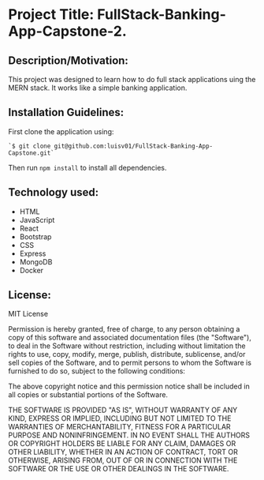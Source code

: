 # Project Title: FullStack-Banking-App-Capstone-2.

## Description/Motivation: 
This project was designed to learn how to do full stack applications uing the MERN stack. It works like a simple banking application.

## Installation Guidelines: 
First clone the application using:

    `$ git clone git@github.com:luisv01/FullStack-Banking-App-Capstone.git`

Then run `npm install` to install all dependencies.

## Technology used: 
- HTML
- JavaScript
- React
- Bootstrap
- CSS
- Express
- MongoDB
- Docker
    
## License: 
MIT License

Permission is hereby granted, free of charge, to any person obtaining a copy of this software and associated documentation files (the "Software"), to deal in the Software without restriction, including without limitation the rights to use, copy, modify, merge, publish, distribute, sublicense, and/or sell copies of the Software, and to permit persons to whom the Software is furnished to do so, subject to the following conditions:

The above copyright notice and this permission notice shall be included in all copies or substantial portions of the Software.

THE SOFTWARE IS PROVIDED "AS IS", WITHOUT WARRANTY OF ANY KIND, EXPRESS OR IMPLIED, INCLUDING BUT NOT LIMITED TO THE WARRANTIES OF MERCHANTABILITY, FITNESS FOR A PARTICULAR PURPOSE AND NONINFRINGEMENT. IN NO EVENT SHALL THE AUTHORS OR COPYRIGHT HOLDERS BE LIABLE FOR ANY CLAIM, DAMAGES OR OTHER LIABILITY, WHETHER IN AN ACTION OF CONTRACT, TORT OR OTHERWISE, ARISING FROM, OUT OF OR IN CONNECTION WITH THE SOFTWARE OR THE USE OR OTHER DEALINGS IN THE SOFTWARE.


